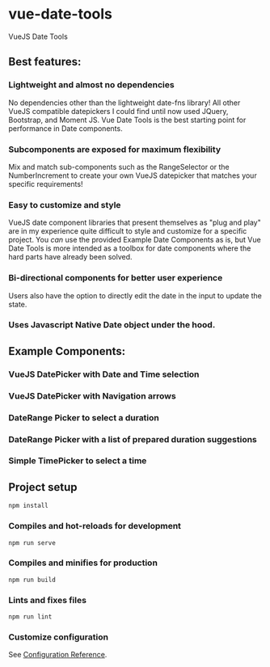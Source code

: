 # vue-date-tools

VueJS Date Tools


## Best features:
### Lightweight and almost no dependencies
No dependencies other than the lightweight date-fns library! All other VueJS compatible datepickers I could find until now used JQuery, Bootstrap, and Moment JS. Vue Date Tools is the best starting point for performance in Date components.

### Subcomponents are exposed for maximum flexibility
Mix and match sub-components such as the RangeSelector or the NumberIncrement to create your own VueJS datepicker that matches your specific requirements!

### Easy to customize and style
VueJS date component libraries that present themselves as "plug and play" are in my experience quite difficult to style and customize for a specific project. You *can* use the provided Example Date Components as is, but Vue Date Tools is more intended as a toolbox for date components where the hard parts have already been solved.

###  Bi-directional components for better user experience
Users also have the option to directly edit the date in the input to update the state.

### Uses Javascript Native Date object under the hood.

## Example Components:

### VueJS DatePicker with Date and Time selection
### VueJS DatePicker with Navigation arrows
### DateRange Picker to select a duration
### DateRange Picker with a list of prepared duration suggestions
### Simple TimePicker to select a time

## Project setup
```
npm install
```

### Compiles and hot-reloads for development
```
npm run serve
```

### Compiles and minifies for production
```
npm run build
```

### Lints and fixes files
```
npm run lint
```

### Customize configuration
See [Configuration Reference](https://cli.vuejs.org/config/).
